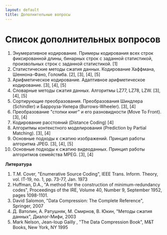```yaml
---
layout: default
title: Дополнительные вопросы
---
```


# Список дополнительных вопросов

1. Энумеративное кодирование. Примеры кодирования всех строк фиксированной
длины, бинарных строк с заданной статистикой, произвольных строк с заданной статистикой. [1]
2. Статистические методы сжатия данных. Кодирование Хаффмана, Шеннона-Фано, Голомба. [2], [3], [4], [5]
3. Арифметическое кодирование. Адаптивное арифметическое кодирование. [3], [4], [5]
4. Словарные методы сжатия данных. Алгоритмы LZ77, LZ78, LZW. [3], [4], [5]
5. Сортирующие преобразования. Преобразования Шиндлера (Schindler) и Барроуза-Уилера (Burrows-Wheeler). [3], [4]
6. Преобразование "стопки книг" и его разновидности (Move To Front). [3], [4]
7. Кодирование расстояний (Distance Coding) [4]
8. Алгоритмы контекстного моделирования (Prediction by Partial Matching). [3], [4]
9. Основные подходы к сжатию изображений. Принцип работы алгоритма JPEG. [3], [4], [5]
10. Основные подходы к сжатию видеоданных. Принцип работы алгоритмов семейства MPEG. [3], [4]

**Литература**

1. T.M. Cover, "Enumerative Source Coding", IEEE Trans. Inform. Theory, vol. IT-19, no. 1, pp. 73-77, Jan. 1973
2. Huffman, D.A., "A method for the construction of minimum-redundancy codes", Proceedings of the IRE, Volume 40, Number 9, September 1952, pages 1098-1101.
3. David Salomon, "Data Compression: The Complete Reference", Springer, 2007
4. Д. Ватолин, А. Ратушняк, М. Смирнов, В. Юкин, "Методы сжатия данных", Диалог-Мифи, 2003
5. Mark Nelson,  Jean-loup Gailly , "The Data Compression Book", M&T Books, New York, NY 1995
